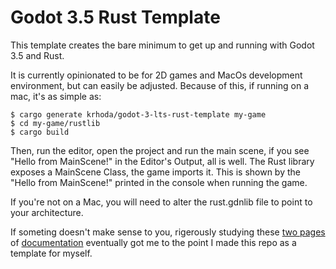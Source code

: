 # Godot 3.5 Rust Template

This template creates the bare minimum to get up and running with Godot 3.5 and Rust.

It is currently opinionated to be for 2D games and MacOs development environment, but can easily be adjusted. Because of this, if running on a mac, it's as simple as:

```
$ cargo generate krhoda/godot-3-lts-rust-template my-game
$ cd my-game/rustlib
$ cargo build
```
Then, run the editor, open the project and run the main scene, if you see "Hello from MainScene!" in the Editor's Output, all is well. The Rust library exposes a MainScene Class, the game imports it. This is shown by the "Hello from MainScene!" printed in the console when running the game.

If you're not on a Mac, you will need to alter the rust.gdnlib file to point to your architecture.

If someting doesn't make sense to you, rigerously studying these [two pages](https://godot-rust.github.io/gdnative-book/faq/configuration.html) of [documentation](https://godot-rust.github.io/gdnative-book/intro/hello-world.html) eventually got me to the point I made this repo as a template for myself.
